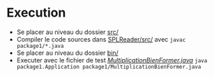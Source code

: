 # Execution

* Se placer au niveau du dossier [src/](./SPLReader/src)
* Compiler le code sources dans [SPLReader/src/](./SPLReader/src) avec `javac package1/*.java`
* Se placer au niveau du dossier [bin/](./SPLReader/bin)
* Executer avec le fichier de test *[MultiplicationBienFormer.java](./SPLReader/bin/MultiplicationBienFormer.java)* `java package1.Application package1/MultiplicationBienFormer.java`
